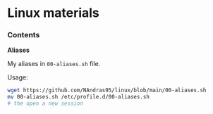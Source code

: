 # Linux materials

### Contents

**Aliases**

My aliases in `00-aliases.sh` file.

Usage:
```bash
wget https://github.com/NAndras95/linux/blob/main/00-aliases.sh
mv 00-aliases.sh /etc/profile.d/00-aliases.sh
# the open a new session
```

